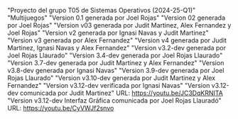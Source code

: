 "Proyecto del grupo T05 de Sistemas Operativos (2024-25-Q1)" 
"Multijuegos" 
"Version 0.1 generada por Joel Rojas" 
"Version 02 generada por Joel Rojas" 
"Version v03 generada por Judit Martinez, Alex Fernandez y Joel Rojas" 
"Version v2 generada por Ignasi Navas y Judit Martinez"
"Version v3 generada por Alex Fernandez"
"Version v4 generada por Judit Martinez, Ignasi Navas y Alex Fernandez"
"Version v3.2-dev generada por Joel Rojas Llaurado" 
"Version 3.4-dev generada por Joel Rojas Llaurado" 
"Version 3.7-dev generada por Judit Martinez y Alex Fernandez" 
"Version v3.8-dev generada por Ignasi Navas" 
"Version 3.9-dev generada por Joel Rojas Llaurado"
"Version v3.10-dev generada por Judit Martinez y Alex Fernandez"
"Version v3.12-dev verificada por Ignasi Navas"
"Version v3.12-dev comunicada por Judit Martinez" 
URL: https://youtu.be/JC3DqKRNITA
"Version v3.12-dev Interfaz Gráfica comunicada por Joel Rojas Llauradó"
URL: https://youtu.be/CyVWJf2snvo
